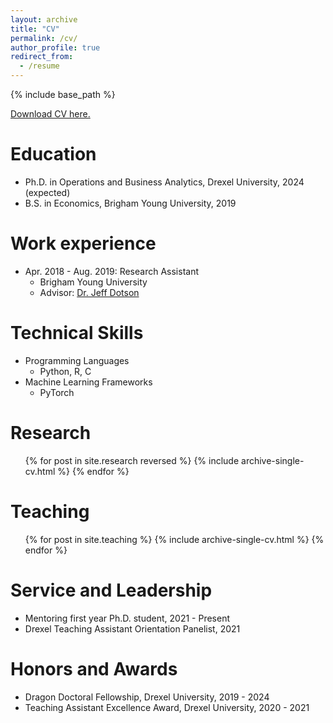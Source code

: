 ```yaml
---
layout: archive
title: "CV"
permalink: /cv/
author_profile: true
redirect_from:
  - /resume
---
```


{% include base_path %}

[Download CV here.](http://cdbale.github.io/files/Cameron_Bale_cv.pdf)

Education
======
* Ph.D. in Operations and Business Analytics, Drexel University, 2024 (expected)
* B.S. in Economics, Brigham Young University, 2019

Work experience
======
* Apr. 2018 - Aug. 2019: Research Assistant
  * Brigham Young University
  * Advisor: [Dr. Jeff Dotson](https://marriott.byu.edu/directory/details?id=33658)
  
Technical Skills
======
* Programming Languages
  * Python, R, C
* Machine Learning Frameworks
  * PyTorch

Research
======
  <ul>{% for post in site.research reversed %}
    {% include archive-single-cv.html %}
  {% endfor %}</ul>
  
<!---
Talks
======
  <ul>{% for post in site.talks %}
    {% include archive-single-talk-cv.html %}
  {% endfor %}</ul>
-->
  
Teaching
======
  <ul>{% for post in site.teaching %}
    {% include archive-single-cv.html %}
  {% endfor %}</ul>
  
Service and Leadership
======
* Mentoring first year Ph.D. student, 2021 - Present
* Drexel Teaching Assistant Orientation Panelist, 2021

Honors and Awards
======
* Dragon Doctoral Fellowship, Drexel University, 2019 - 2024
* Teaching Assistant Excellence Award, Drexel University, 2020 - 2021
